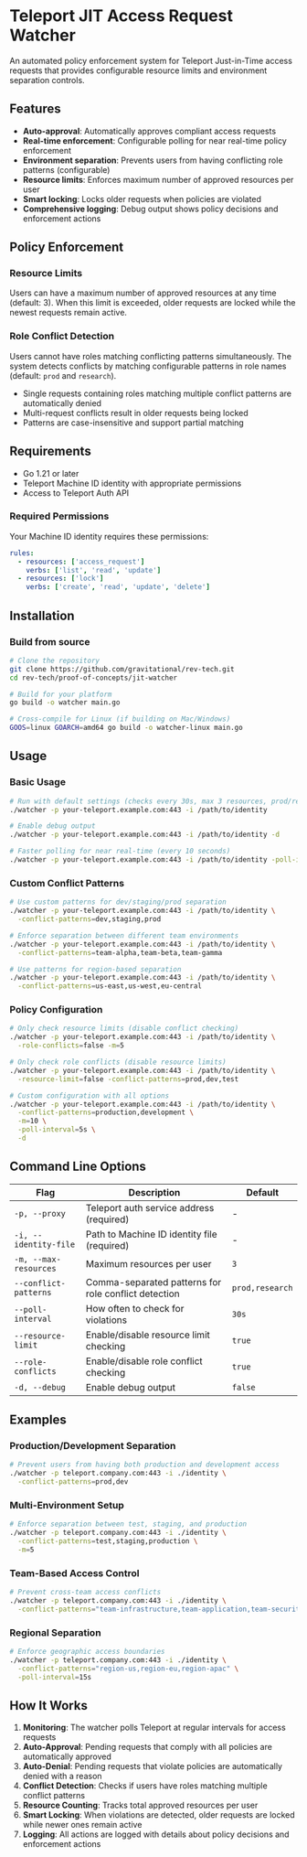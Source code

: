 # Teleport JIT Access Request Watcher

An automated policy enforcement system for Teleport Just-in-Time access requests that provides configurable resource limits and environment separation controls.

## Features

- **Auto-approval**: Automatically approves compliant access requests
- **Real-time enforcement**: Configurable polling for near real-time policy enforcement
- **Environment separation**: Prevents users from having conflicting role patterns (configurable)
- **Resource limits**: Enforces maximum number of approved resources per user
- **Smart locking**: Locks older requests when policies are violated
- **Comprehensive logging**: Debug output shows policy decisions and enforcement actions

## Policy Enforcement

### Resource Limits
Users can have a maximum number of approved resources at any time (default: 3). When this limit is exceeded, older requests are locked while the newest requests remain active.

### Role Conflict Detection
Users cannot have roles matching conflicting patterns simultaneously. The system detects conflicts by matching configurable patterns in role names (default: `prod` and `research`).

- Single requests containing roles matching multiple conflict patterns are automatically denied
- Multi-request conflicts result in older requests being locked
- Patterns are case-insensitive and support partial matching

## Requirements

- Go 1.21 or later
- Teleport Machine ID identity with appropriate permissions
- Access to Teleport Auth API

### Required Permissions

Your Machine ID identity requires these permissions:

```yaml
rules:
  - resources: ['access_request']
    verbs: ['list', 'read', 'update']
  - resources: ['lock']
    verbs: ['create', 'read', 'update', 'delete']
```

## Installation

### Build from source

```bash
# Clone the repository
git clone https://github.com/gravitational/rev-tech.git
cd rev-tech/proof-of-concepts/jit-watcher

# Build for your platform
go build -o watcher main.go

# Cross-compile for Linux (if building on Mac/Windows)
GOOS=linux GOARCH=amd64 go build -o watcher-linux main.go
```

## Usage

### Basic Usage

```bash
# Run with default settings (checks every 30s, max 3 resources, prod/research patterns)
./watcher -p your-teleport.example.com:443 -i /path/to/identity

# Enable debug output
./watcher -p your-teleport.example.com:443 -i /path/to/identity -d

# Faster polling for near real-time (every 10 seconds)
./watcher -p your-teleport.example.com:443 -i /path/to/identity -poll-interval=10s
```

### Custom Conflict Patterns

```bash
# Use custom patterns for dev/staging/prod separation
./watcher -p your-teleport.example.com:443 -i /path/to/identity \
  -conflict-patterns=dev,staging,prod

# Enforce separation between different team environments
./watcher -p your-teleport.example.com:443 -i /path/to/identity \
  -conflict-patterns=team-alpha,team-beta,team-gamma

# Use patterns for region-based separation
./watcher -p your-teleport.example.com:443 -i /path/to/identity \
  -conflict-patterns=us-east,us-west,eu-central
```

### Policy Configuration

```bash
# Only check resource limits (disable conflict checking)
./watcher -p your-teleport.example.com:443 -i /path/to/identity \
  -role-conflicts=false -m=5

# Only check role conflicts (disable resource limits)
./watcher -p your-teleport.example.com:443 -i /path/to/identity \
  -resource-limit=false -conflict-patterns=prod,dev,test

# Custom configuration with all options
./watcher -p your-teleport.example.com:443 -i /path/to/identity \
  -conflict-patterns=production,development \
  -m=10 \
  -poll-interval=5s \
  -d
```

## Command Line Options

| Flag | Description | Default |
|------|-------------|---------|
| `-p, --proxy` | Teleport auth service address (required) | - |
| `-i, --identity-file` | Path to Machine ID identity file (required) | - |
| `-m, --max-resources` | Maximum resources per user | `3` |
| `--conflict-patterns` | Comma-separated patterns for role conflict detection | `prod,research` |
| `--poll-interval` | How often to check for violations | `30s` |
| `--resource-limit` | Enable/disable resource limit checking | `true` |
| `--role-conflicts` | Enable/disable role conflict checking | `true` |
| `-d, --debug` | Enable debug output | `false` |

## Examples

### Production/Development Separation
```bash
# Prevent users from having both production and development access
./watcher -p teleport.company.com:443 -i ./identity \
  -conflict-patterns=prod,dev
```

### Multi-Environment Setup
```bash
# Enforce separation between test, staging, and production
./watcher -p teleport.company.com:443 -i ./identity \
  -conflict-patterns=test,staging,production \
  -m=5
```

### Team-Based Access Control
```bash
# Prevent cross-team access conflicts
./watcher -p teleport.company.com:443 -i ./identity \
  -conflict-patterns="team-infrastructure,team-application,team-security"
```

### Regional Separation
```bash
# Enforce geographic access boundaries
./watcher -p teleport.company.com:443 -i ./identity \
  -conflict-patterns="region-us,region-eu,region-apac" \
  -poll-interval=15s
```

## How It Works

1. **Monitoring**: The watcher polls Teleport at regular intervals for access requests
2. **Auto-Approval**: Pending requests that comply with all policies are automatically approved
3. **Auto-Denial**: Pending requests that violate policies are automatically denied with a reason
4. **Conflict Detection**: Checks if users have roles matching multiple conflict patterns
5. **Resource Counting**: Tracks total approved resources per user
6. **Smart Locking**: When violations are detected, older requests are locked while newer ones remain active
7. **Logging**: All actions are logged with details about policy decisions and enforcement actions
